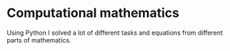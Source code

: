 # Computational mathematics
 Using Python I solved a lot of different tasks and equations from different parts of mathematics.
